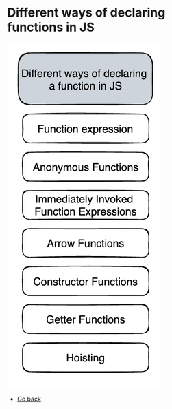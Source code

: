 # Different ways of declaring functions in JS
![Different ways of declaring functions in JS](./different-ways-of-declaring-a-function-in-js.png)


* [Go back](../readme.md)